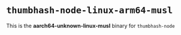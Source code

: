 # `thumbhash-node-linux-arm64-musl`

This is the **aarch64-unknown-linux-musl** binary for `thumbhash-node`
